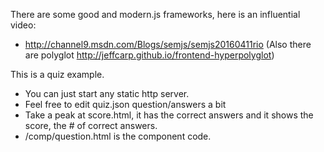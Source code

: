 
There are some good and modern.js frameworks, here is an influential video: 
- <http://channel9.msdn.com/Blogs/semjs/semjs20160411rio>
(Also there are polyglot http://jeffcarp.github.io/frontend-hyperpolyglot)

This is a quiz example. 

- You can just start any static http server. 
- Feel free to edit quiz.json question/answers a bit
- Take a peak at score.html, it has the correct answers and it shows the score, the # of correct answers.
- /comp/question.html is the component code.